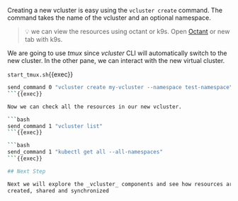 Creating a new vcluster is easy using the `vcluster create` command. The command
takes the name of the vcluster and an optional namespace.

> 💡 we can view the resources using octant or k9s. Open
> [Octant]({{TRAFFIC_HOST1_7777}}) or new tab with k9s.

We are going to use _tmux_ since _vcluster_ CLI will automatically switch to the
new cluster. In the other pane, we can interact with the new virtual cluster.

`start_tmux.sh`{{exec}}

```bash
send_command 0 "vcluster create my-vcluster --namespace test-namespace"
```{{exec}}

Now we can check all the resources in our new vcluster.

```bash
send_command 1 "vcluster list"
```{{exec}}

```bash
send_command 1 "kubectl get all --all-namespaces"
```{{exec}}

## Next Step

Next we will explore the _vcluster_ components and see how resources are
created, shared and synchronized

